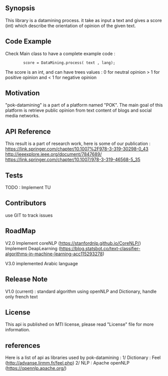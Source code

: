 ## Synopsis
This library is a datamining process. it take as input a text and gives a score (int) which describe the orientation of opinion of the given text.

## Code Example

Check Main class to have a complete example code :

			score = DataMining.process( text , lang);

The score is an int, and can have trees values :
	0 for neutral opinion
	> 1 for positive opinion
	and < 1 for negative opinion

## Motivation

"pok-datamining" is a part of a platform named "POK". The main goal of this platform is retrieve public opinion from text content of blogs and social media networks.

## API Reference

This result is a part of research work, here is some of our publication :
https://link.springer.com/chapter/10.1007%2F978-3-319-30298-0_43 
http://ieeexplore.ieee.org/document/7847689/
https://link.springer.com/chapter/10.1007/978-3-319-46568-5_35

## Tests

TODO : Implement TU

## Contributors

use GIT to track issues

## RoadMap

V2.0 
	Implement coreNLP (https://stanfordnlp.github.io/CoreNLP/) 
	Implement DeapLearning (https://blog.statsbot.co/text-classifier-algorithms-in-machine-learning-acc115293278)
	
	
V3.0 implemented Arabic language

## Release Note

V1.0 (current) : standard algorithm using openNLP and Dictionary, handle only french text

## License

This api is published on MTI license, please read "License" file for more information. 


## references
Here is a list of api as libraries used by pok-datamining :
1/ Dictionary : Feel (http://advanse.lirmm.fr/feel.php)
2/ NLP : Apache openNLP (https://opennlp.apache.org/)

